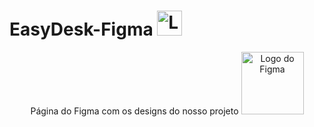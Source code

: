 # EasyDesk-Figma <img src="https://avatars.githubusercontent.com/t/10173875?s=116&v=4" alt="Logo do Figma" width="40"/>
<p align="center">
Página do Figma com os designs do nosso projeto 
  <img src="https://avatars.githubusercontent.com/t/10173875?s=116&v=4" alt="Logo do Figma" width="100"/>
</p>

